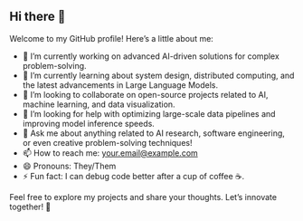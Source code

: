 ## Hi there 👋

Welcome to my GitHub profile! Here’s a little about me:

- 🔭 I’m currently working on advanced AI-driven solutions for complex problem-solving.
- 🌱 I’m currently learning about system design, distributed computing, and the latest advancements in Large Language Models.
- 👯 I’m looking to collaborate on open-source projects related to AI, machine learning, and data visualization.
- 🤔 I’m looking for help with optimizing large-scale data pipelines and improving model inference speeds.
- 💬 Ask me about anything related to AI research, software engineering, or even creative problem-solving techniques!
- 📫 How to reach me: [your.email@example.com](mailto:your.email@example.com)
- 😄 Pronouns: They/Them
- ⚡ Fun fact: I can debug code better after a cup of coffee ☕.

Feel free to explore my projects and share your thoughts. Let’s innovate together! 🚀

